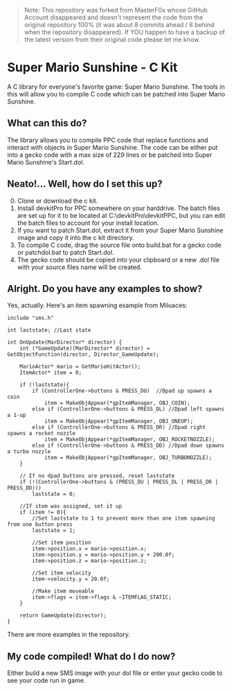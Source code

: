 > Note: This repository was forked from MasterF0x whose GitHub Account disappeared and doesn't represent the code from the original repository 100% (it was about 8 commits ahead / 8 behind when the repository disappeared). If YOU happen to have a backup of the latest version from their original code please let me know.

# Super Mario Sunshine - C Kit

A C library for everyone's favorite game: Super Mario Sunshine. The tools in this will allow you to compile C code which can be patched into Super Mario Sunshine.

## What can this do?

The library allows you to compile PPC code that replace functions and interact with objects in Super Mario Sunshine. The code can be either put into a gecko code with a max size of 229 lines or be patched into Super Mario Sunshine's Start.dol.

## Neato!... Well, how do I set this up?

0. Clone or download the c kit.
1. Install devkitPro for PPC somewhere on your harddrive. The batch files are set up for it to be located at C:\devkitPro\devkitPPC, but you can edit the batch files to account for your install location.
2. If you want to patch Start.dol, extract it from your Super Mario Sunshine image and copy it into the c kit directory.
3. To compile C code, drag the source file onto build.bat for a gecko code or patchdol.bat to patch Start.dol.
4. The gecko code should be copied into your clipboard or a new .dol file with your source files name will be created.

## Alright. Do you have any examples to show?

Yes, actually. Here's an item spawning example from Miluaces:

```
include "sms.h"

int laststate; //Last state

int OnUpdate(MarDirector* director) {
	int (*GameUpdate)(MarDirector* director) = GetObjectFunction(director, Director_GameUpdate);

	MarioActor* mario = GetMarioHitActor();
	ItemActor* item = 0;

	if (!laststate){
		if (ControllerOne->buttons & PRESS_DU)	//Dpad up spawns a coin
			item = MakeObjAppear(*gpItemManager, OBJ_COIN);
		else if (ControllerOne->buttons & PRESS_DL) //Dpad left spawns a 1-up
			item = MakeObjAppear(*gpItemManager, OBJ_ONEUP);
		else if (ControllerOne->buttons & PRESS_DR) //Dpad right spawns a rocket nozzle
			item = MakeObjAppear(*gpItemManager, OBJ_ROCKETNOZZLE);
		else if (ControllerOne->buttons & PRESS_DD) //Dpad down spawns a turbo nozzle
			item = MakeObjAppear(*gpItemManager, OBJ_TURBONOZZLE);
	}

	// If no dpad buttons are pressed, reset laststate
	if (!(ControllerOne->buttons & (PRESS_DU | PRESS_DL | PRESS_DR | PRESS_DD)))
		laststate = 0;

	//If item was assigned, set it up
	if (item != 0){
		//Set laststate to 1 to prevent more than one item spawning from one button press
		laststate = 1;

		//Set item position
		item->position.x = mario->position.x;
		item->position.y = mario->position.y + 200.0f;
		item->position.z = mario->position.z;

		//Set item velocity
		item->velocity.y = 20.0f;

		//Make item moveable
		item->flags = item->flags & ~ITEMFLAG_STATIC;
	}

	return GameUpdate(director);
}
```

There are more examples in the repository.

## My code compiled! What do I do now?

Either build a new SMS image with your dol file or enter your gecko code to see your code run in game.
